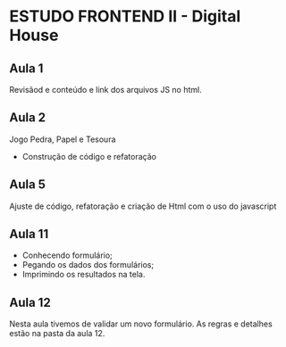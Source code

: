 # ESTUDO FRONTEND II - Digital House

## Aula 1

Revisãod e conteúdo e link dos arquivos JS no html.

## Aula 2

Jogo Pedra, Papel e Tesoura
* Construção de código e refatoração

## Aula 5

Ajuste de código, refatoração e criação de Html com o uso do javascript

## Aula 11

* Conhecendo formulário;
* Pegando os dados dos formulários;
* Imprimindo os resultados na tela.

## Aula 12

Nesta aula tivemos de validar um novo formulário. As regras e detalhes estão na pasta da aula 12.